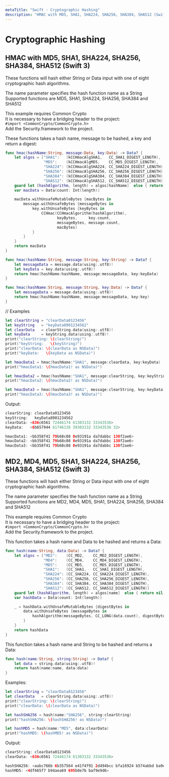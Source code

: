 ```yaml
---
metaTitle: "Swift - Cryptographic Hashing"
description: "HMAC with MD5, SHA1, SHA224, SHA256, SHA384, SHA512 (Swift 3), MD2, MD4, MD5, SHA1, SHA224, SHA256, SHA384, SHA512 (Swift 3)"
---
```


# Cryptographic Hashing




## HMAC with MD5, SHA1, SHA224, SHA256, SHA384, SHA512 (Swift 3)


> 
These functions will hash either String or Data input with one of eight cryptographic hash algorithms.


The name parameter specifies the hash function name as a String
Supported functions are MD5, SHA1, SHA224, SHA256, SHA384 and SHA512

This example requires Common Crypto<br />
It is necessary to have a bridging header to the project:<br />
`#import <CommonCrypto/CommonCrypto.h>`<br />
Add the Security.framework to the project.

These functions takes a hash name, message to be hashed, a key and return a digest:

```swift
func hmac(hashName:String, message:Data, key:Data) -> Data? {
    let algos = ["SHA1":   (kCCHmacAlgSHA1,   CC_SHA1_DIGEST_LENGTH),
                 "MD5":    (kCCHmacAlgMD5,    CC_MD5_DIGEST_LENGTH),
                 "SHA224": (kCCHmacAlgSHA224, CC_SHA224_DIGEST_LENGTH),
                 "SHA256": (kCCHmacAlgSHA256, CC_SHA256_DIGEST_LENGTH),
                 "SHA384": (kCCHmacAlgSHA384, CC_SHA384_DIGEST_LENGTH),
                 "SHA512": (kCCHmacAlgSHA512, CC_SHA512_DIGEST_LENGTH)]
    guard let (hashAlgorithm, length) = algos[hashName]  else { return nil }
    var macData = Data(count: Int(length))

    macData.withUnsafeMutableBytes {macBytes in
        message.withUnsafeBytes {messageBytes in
            key.withUnsafeBytes {keyBytes in
                CCHmac(CCHmacAlgorithm(hashAlgorithm),
                       keyBytes,     key.count,
                       messageBytes, message.count,
                       macBytes)
            }
        }
    }
    return macData
}

```

```swift
func hmac(hashName:String, message:String, key:String) -> Data? {
    let messageData = message.data(using:.utf8)!
    let keyData = key.data(using:.utf8)!
    return hmac(hashName:hashName, message:messageData, key:keyData)
}

```

```swift
func hmac(hashName:String, message:String, key:Data) -> Data? {
    let messageData = message.data(using:.utf8)!
    return hmac(hashName:hashName, message:messageData, key:key)
}

```

// Examples

```swift
let clearString = "clearData0123456"
let keyString   = "keyData8901234562"
let clearData   = clearString.data(using:.utf8)!
let keyData     = keyString.data(using:.utf8)!
print("clearString: \(clearString)")
print("keyString:   \(keyString)")
print("clearData: \(clearData as NSData)")
print("keyData:   \(keyData as NSData)")

let hmacData1 = hmac(hashName:"SHA1", message:clearData, key:keyData)
print("hmacData1: \(hmacData1! as NSData)")

let hmacData2 = hmac(hashName:"SHA1", message:clearString, key:keyString)
print("hmacData2: \(hmacData2! as NSData)")

let hmacData3 = hmac(hashName:"SHA1", message:clearString, key:keyData)
print("hmacData3: \(hmacData3! as NSData)")

```

Output:

```swift
clearString: clearData0123456
keyString:   keyData8901234562
clearData: <636c6561 72446174 61303132 33343536>
keyData:   <6b657944 61746138 39303132 33343536 32>

hmacData1: <bb358f41 79b68c08 8e93191a da7dabbc 138f2ae6>
hmacData2: <bb358f41 79b68c08 8e93191a da7dabbc 138f2ae6>
hmacData3: <bb358f41 79b68c08 8e93191a da7dabbc 138f2ae6>

```



## MD2, MD4, MD5, SHA1, SHA224, SHA256, SHA384, SHA512 (Swift 3)


> 
These functions will hash either String or Data input with one of eight cryptographic hash algorithms.


The name parameter specifies the hash function name as a String<br />
Supported functions are MD2, MD4, MD5, SHA1, SHA224, SHA256, SHA384 and SHA512

This example requires Common Crypto<br />
It is necessary to have a bridging header to the project:<br />
`#import <CommonCrypto/CommonCrypto.h>`<br />
Add the Security.framework to the project.

This function takes a hash name and Data to be hashed and returns a Data:

```swift
func hash(name:String, data:Data) -> Data? {
    let algos = ["MD2":    (CC_MD2,    CC_MD2_DIGEST_LENGTH),
                 "MD4":    (CC_MD4,    CC_MD4_DIGEST_LENGTH),
                 "MD5":    (CC_MD5,    CC_MD5_DIGEST_LENGTH),
                 "SHA1":   (CC_SHA1,   CC_SHA1_DIGEST_LENGTH),
                 "SHA224": (CC_SHA224, CC_SHA224_DIGEST_LENGTH),
                 "SHA256": (CC_SHA256, CC_SHA256_DIGEST_LENGTH),
                 "SHA384": (CC_SHA384, CC_SHA384_DIGEST_LENGTH),
                 "SHA512": (CC_SHA512, CC_SHA512_DIGEST_LENGTH)]
    guard let (hashAlgorithm, length) = algos[name]  else { return nil }
    var hashData = Data(count: Int(length))

    _ = hashData.withUnsafeMutableBytes {digestBytes in
        data.withUnsafeBytes {messageBytes in
            hashAlgorithm(messageBytes, CC_LONG(data.count), digestBytes)
        }
    }
    return hashData
}

```

This function takes a hash name and String to be hashed and returns a Data:

```swift
func hash(name:String, string:String) -> Data? {
    let data = string.data(using:.utf8)!
    return hash(name:name, data:data)
}

```

Examples:

```swift
let clearString = "clearData0123456"
let clearData   = clearString.data(using:.utf8)!
print("clearString: \(clearString)")
print("clearData: \(clearData as NSData)")

let hashSHA256 = hash(name:"SHA256", string:clearString)
print("hashSHA256: \(hashSHA256! as NSData)")

let hashMD5 = hash(name:"MD5", data:clearData)
print("hashMD5: \(hashMD5! as NSData)")

```

Output:

```swift
clearString: clearData0123456
clearData: <636c6561 72446174 61303132 33343536>

hashSHA256: <aabc766b 6b357564 e41f4f91 2d494bcc bfa16924 b574abbd ba9e3e9d a0c8920a>
hashMD5: <4df665f7 b94aea69 695b0e7b baf9e9d6>

```

